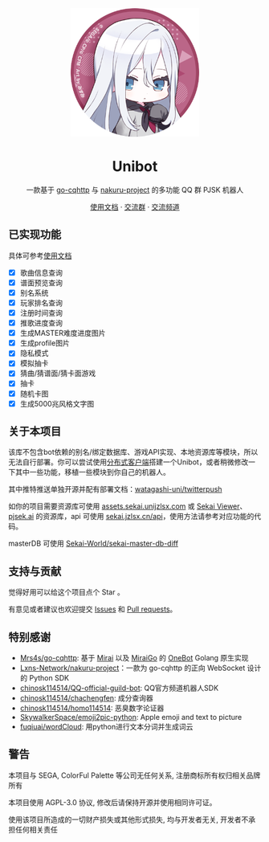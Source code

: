 <div align="center">
  <img width="256" src="./docs/.vuepress/public/logo.png" alt="logo">

# Unibot
一款基于 [go-cqhttp](https://github.com/Mrs4s/go-cqhttp) 与 [nakuru-project](https://github.com/Lxns-Network/nakuru-project/) 的多功能 QQ 群 PJSK 机器人

[使用文档](https://bot.unijzlsx.com/) · [交流群](https://qm.qq.com/cgi-bin/qm/qr?k=Osy7KwWvvLWYTjBFJH3MQwkAqgAIV7rT&jump_from=webapi) · [交流频道](https://qun.qq.com/qqweb/qunpro/share?_wv=3&_wwv=128&appChannel=share&inviteCode=7Pe26&appChannel=share&businessType=9&from=181074&biz=ka&shareSource=5)
</div>

## 已实现功能
具体可参考[使用文档](https://bot.unijzlsx.com/)
- [x] 歌曲信息查询
- [x] 谱面预览查询
- [x] 别名系统
- [x] 玩家排名查询
- [x] 注册时间查询
- [x] 推歌进度查询
- [x] 生成MASTER难度进度图片
- [x] 生成profile图片
- [x] 隐私模式
- [x] 模拟抽卡
- [x] 猜曲/猜谱面/猜卡面游戏
- [x] 抽卡
- [x] 随机卡图
- [x] 生成5000兆风格文字图

## 关于本项目
该库不包含bot依赖的别名/绑定数据库、游戏API实现、本地资源库等模块，所以无法自行部署。你可以尝试使用[分布式客户端](https://bot.unijzlsx.com/distributed/)搭建一个Unibot，或者稍微修改一下其中一些功能，移植一些模块到你自己的机器人。

其中推特推送单独开源并配有部署文档：[watagashi-uni/twitterpush](https://github.com/watagashi-uni/twitterpush)

如你的项目需要资源库可使用 [assets.sekai.unijzlsx.com](http://assets.sekai.unijzlsx.com/) 或 [Sekai Viewer](https://sekai.best/asset_viewer)、[pjsek.ai](https://pjsek.ai/assets) 的资源库，api 可使用 [sekai.jzlsx.cn/api](https://sekai.jzlsx.cn/api)，使用方法请参考对应功能的代码。

masterDB 可使用 [Sekai-World/sekai-master-db-diff](https://github.com/Sekai-World/sekai-master-db-diff)

## 支持与贡献

觉得好用可以给这个项目点个 Star 。

有意见或者建议也欢迎提交 [Issues](https://github.com/watagashi-uni/Unibot/issues) 和 [Pull requests](https://github.com/watagashi-uni/Unibot/pulls)。

## 特别感谢
- [Mrs4s/go-cqhttp](https://github.com/Mrs4s/go-cqhttp): 基于 [Mirai](https://github.com/mamoe/mirai) 以及 [MiraiGo](https://github.com/Mrs4s/MiraiGo) 的 [OneBot](https://github.com/howmanybots/onebot/blob/master/README.md) Golang 原生实现 
- [Lxns-Network/nakuru-project](https://github.com/Lxns-Network/nakuru-project)：一款为 go-cqhttp 的正向 WebSocket 设计的 Python SDK
- [chinosk114514/QQ-official-guild-bot](https://github.com/chinosk114514/QQ-official-guild-bot): QQ官方频道机器人SDK
- [chinosk114514/chachengfen](https://github.com/chinosk114514/chachengfen): 成分查询器
- [chinosk114514/homo114514](https://github.com/chinosk114514/homo114514): 恶臭数字论证器
- [SkywalkerSpace/emoji2pic-python](https://github.com/SkywalkerSpace/emoji2pic-python): Apple emoji and text to picture
- [fuqiuai/wordCloud](https://github.com/fuqiuai/wordCloud): 用python进行文本分词并生成词云

## 警告
本项目与 SEGA, ColorFul Palette 等公司无任何关系, 注册商标所有权归相关品牌所有

本项目使用 AGPL-3.0 协议, 修改后请保持开源并使用相同许可证。

使用该项目所造成的一切财产损失或其他形式损失, 均与开发者无关, 开发者不承担任何相关责任